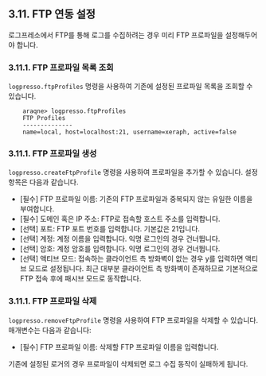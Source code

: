 ## 3.11. FTP 연동 설정 ##

로그프레소에서 FTP를 통해 로그를 수집하려는 경우 미리 FTP 프로파일을 설정해두어야 합니다.

### 3.11.1. FTP 프로파일 목록 조회 ###

`logpresso.ftpProfiles` 명령을 사용하여 기존에 설정된 프로파일 목록을 조회할 수 있습니다.

~~~
    araqne> logpresso.ftpProfiles
    FTP Profiles
    --------------
    name=local, host=localhost:21, username=xeraph, active=false
~~~

### 3.11.1. FTP 프로파일 생성 ###
`logpresso.createFtpProfile` 명령을 사용하여 프로파일을 추가할 수 있습니다. 설정 항목은 다음과 같습니다.

* [필수] FTP 프로파일 이름: 기존의 FTP 프로파일과 중복되지 않는 유일한 이름을 부여합니다.
* [필수] 도메인 혹은 IP 주소: FTP로 접속할 호스트 주소를 입력합니다.
* [선택] 포트: FTP 포트 번호를 입력합니다. 기본값은 21입니다.
* [선택] 계정: 계정 이름을 입력합니다. 익명 로그인의 경우 건너뜁니다.
* [선택] 암호: 계정 암호를 입력합니다. 익명 로그인의 경우 건너뜁니다.
* [선택] 액티브 모드: 접속하는 클라이언트 측 방화벽이 없는 경우 y를 입력하면 액티브 모드로 설정됩니다. 최근 대부분 클라이언트  측 방화벽이 존재하므로 기본적으로 FTP 접속 후에 패시브 모드로 동작합니다.

### 3.11.1. FTP 프로파일 삭제 ###

`logpresso.removeFtpProfile` 명령을 사용하여 FTP 프로파일을 삭제할 수 있습니다. 매개변수는 다음과 같습니다:
* [필수] FTP 프로파일 이름: 삭제할 FTP 프로파일 이름을 입력합니다.

기존에 설정된 로거의 경우 프로파일이 삭제되면 로그 수집 동작이 실패하게 됩니다.

